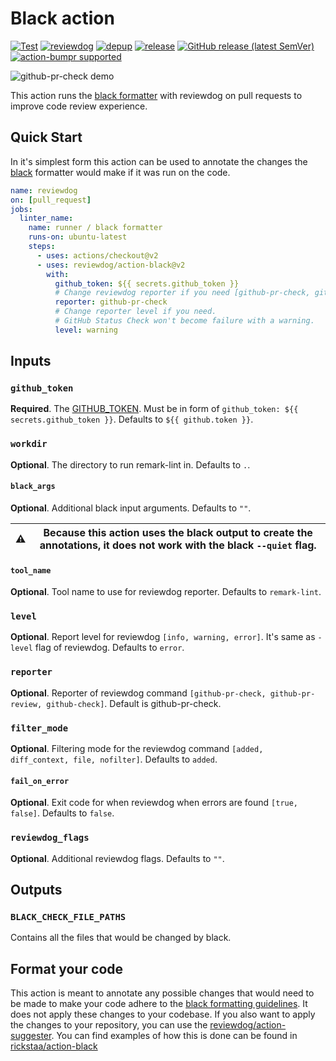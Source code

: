 # Black action

[![Test](https://github.com/reviewdog/action-black/workflows/Test/badge.svg)](https://github.com/reviewdog/action-black/actions?query=workflow%3ATest)
[![reviewdog](https://github.com/reviewdog/action-black/workflows/reviewdog/badge.svg)](https://github.com/reviewdog/action-black/actions?query=workflow%3Areviewdog)
[![depup](https://github.com/reviewdog/action-black/workflows/depup/badge.svg)](https://github.com/reviewdog/action-black/actions?query=workflow%3Adepup)
[![release](https://github.com/reviewdog/action-black/workflows/release/badge.svg)](https://github.com/reviewdog/action-black/actions?query=workflow%3Arelease)
[![GitHub release (latest SemVer)](https://img.shields.io/github/v/release/reviewdog/action-black?logo=github\&sort=semver)](https://github.com/reviewdog/action-black/releases)
[![action-bumpr supported](https://img.shields.io/badge/bumpr-supported-ff69b4?logo=github\&link=https://github.com/haya14busa/action-bumpr)](https://github.com/haya14busa/action-bumpr)

![github-pr-check demo](https://user-images.githubusercontent.com/17570430/102082175-c6773780-3e11-11eb-9af9-d7ee07ca353a.png)

This action runs the [black formatter](https://github.com/psf/black) with reviewdog on pull requests to improve code review experience.

## Quick Start

In it's simplest form this action can be used to annotate the changes the [black](https://github.com/psf/black) formatter would make if it was run on the code.

```yaml
name: reviewdog
on: [pull_request]
jobs:
  linter_name:
    name: runner / black formatter
    runs-on: ubuntu-latest
    steps:
      - uses: actions/checkout@v2
      - uses: reviewdog/action-black@v2
        with:
          github_token: ${{ secrets.github_token }}
          # Change reviewdog reporter if you need [github-pr-check, github-check].
          reporter: github-pr-check
          # Change reporter level if you need.
          # GitHub Status Check won't become failure with a warning.
          level: warning
```

## Inputs

### `github_token`

**Required**. The [GITHUB_TOKEN](https://docs.github.com/en/free-pro-team@latest/actions/reference/authentication-in-a-workflow). Must be in form of `github_token: ${{ secrets.github_token }}`. Defaults to `${{ github.token }}`.

### `workdir`

**Optional**. The directory to run remark-lint in. Defaults to `.`.

#### `black_args`

**Optional**. Additional black input arguments. Defaults to `""`.

| :warning: | Because this action uses the black output to create the annotations, it does not work with the black `--quiet` flag. |
| --------- | -------------------------------------------------------------------------------------------------------------------- |

#### `tool_name`

**Optional**. Tool name to use for reviewdog reporter. Defaults to `remark-lint`.

### `level`

**Optional**. Report level for reviewdog `[info, warning, error]`. It's same as `-level` flag of reviewdog. Defaults to `error`.

### `reporter`

**Optional**. Reporter of reviewdog command `[github-pr-check, github-pr-review, github-check]`.
Default is github-pr-check.

### `filter_mode`

**Optional**. Filtering mode for the reviewdog command `[added, diff_context, file, nofilter]`. Defaults to `added`.

#### `fail_on_error`

**Optional**. Exit code for when reviewdog when errors are found `[true, false]`. Defaults to `false`.

### `reviewdog_flags`

**Optional**. Additional reviewdog flags. Defaults to `""`.

## Outputs

### `BLACK_CHECK_FILE_PATHS`

Contains all the files that would be changed by black.

## Format your code

This action is meant to annotate any possible changes that would need to be made to make your code adhere to the [black formatting guidelines](github.com/psf/black). It does not apply these changes to your codebase. If you also want to apply the changes to your repository, you can use the [reviewdog/action-suggester](https://github.com/reviewdog/action-suggester). You can find examples of how this is done can be found in [rickstaa/action-black](https://github.com/rickstaa/action-black/)
